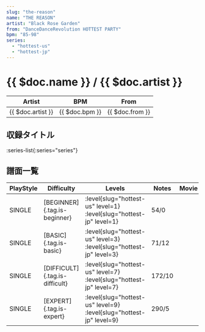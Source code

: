 ```yaml
---
slug: "the-reason"
name: "THE REASON"
artist: "Black Rose Garden"
from: "DanceDanceRevolution HOTTEST PARTY"
bpm: "85-98"
series:
  - "hottest-us"
  - "hottest-jp"
---
```


# {{ $doc.name }} / {{ $doc.artist }}

|Artist|BPM|From|
|------|---|----|
|{{ $doc.artist }}|{{ $doc.bpm }}|{{ $doc.from }}|

## 収録タイトル

:series-list{:series="series"}

## 譜面一覧

|PlayStyle|Difficulty|Levels|Notes|Movie|
|---------|----------|------|-----|-----|
|SINGLE|[BEGINNER]{.tag.is-beginner}|<div class="field is-grouped is-grouped-multiline"> :level{slug="hottest-us" level=1} :level{slug="hottest-jp" level=1}</div>|54/0||
|SINGLE|[BASIC]{.tag.is-basic}|<div class="field is-grouped is-grouped-multiline"> :level{slug="hottest-us" level=3} :level{slug="hottest-jp" level=3}</div>|71/12||
|SINGLE|[DIFFICULT]{.tag.is-difficult}|<div class="field is-grouped is-grouped-multiline"> :level{slug="hottest-us" level=7} :level{slug="hottest-jp" level=7}</div>|172/10||
|SINGLE|[EXPERT]{.tag.is-expert}|<div class="field is-grouped is-grouped-multiline"> :level{slug="hottest-us" level=9} :level{slug="hottest-jp" level=9}</div>|290/5||
